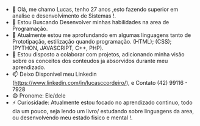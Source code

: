- 👋 Olá, me chamo Lucas, tenho 27 anos ,esto fazendo superior em analise e desenvolvimento de Sistemas !. 
- 👀 Estou Buscando Desenvolver minhas habilidades na area de Programação.
- 🌱 Atualmente estou me aprofundando em algumas linguagens tanto de Prototipação, estilização quando programação. (HTML); (CSS); (PYTHON, JAVASCRIPT, C++, PHP).
- 💞️ Estou disposto a colaborar com projetos, adicionando minha visão sobre os conceitos dos conteudos ja absorvidos durante meu aprendizado.
- 📫 Deixo Disponivel meu Linkedin (https://www.linkedin.com/in/lucasccordeiro/), e Contato (42) 99116 - 7928
- 😄 Pronome: Ele/dele
- ⚡ Curiosidade: Atualmente estou focado no aprendizado continuo, todo dia um pouco, seja lendo um livro/ estudando sobre linguagens da area, ou desenvolvendo meu estado fisico e mental !.
<!---
LucasCaeCor/LucasCaeCor é um repositório ✨ especial ✨ porque seu `README.md` (este arquivo) aparece em seu perfil do GitHub.
Você pode clicar no link Visualizar para ver suas alterações.
--->
